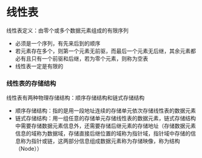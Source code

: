 # 线性表

线性表定义：由零个或多个数据元素组成的有限序列

- 必须是一个序列，有先来后到的顺序
- 若元素存在多个，则第一个元素无前驱，而最后一个元素无后继，其余元素都必有且只有一个前驱和后继，若为零个元素，则称为空表
- 线性表一定是有限的

### 线性表的存储结构

线性表有两种物理存储结构：顺序存储结构和链式存储结构

- 顺序存储结构：指的是用一段地址连续的存储单元依次存储线性表的数据元素
- 链式存储结构：用一组任意的存储单元存储线性表的数据元素，链式存储结构中需要存储数据元素信息外，还需要存储后继元素的存储地址（存储数据元素信息的域称为数据域，存储直接后继位置的域称为指针域，指针域中存储的信息称为指针或链，这两部分信息组成数据元素称为存储映像，称为结构（Node））

